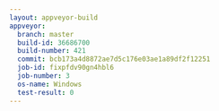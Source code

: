 ```yaml
---
layout: appveyor-build
appveyor:
  branch: master
  build-id: 36686700
  build-number: 421
  commit: bcb173a4d8872ae7d5c176e03ae1a89df2f12251
  job-id: fixpfdv90gn4hbl6
  job-number: 3
  os-name: Windows
  test-result: 0
---
```

